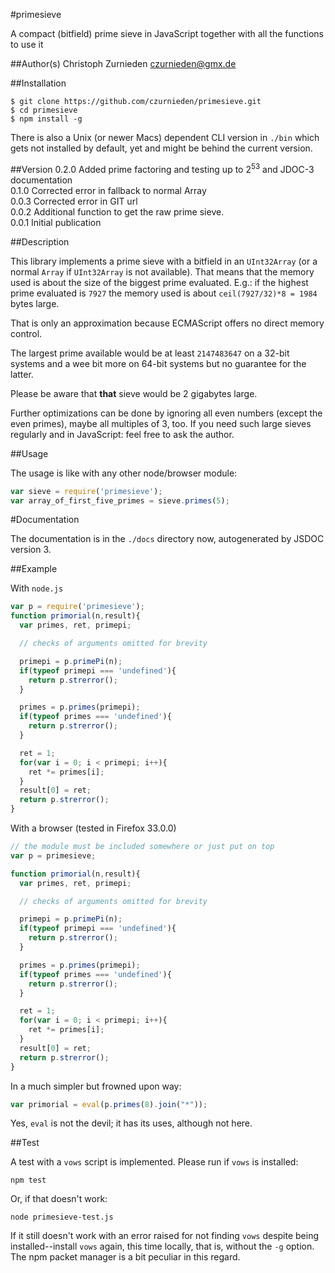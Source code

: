 #primesieve

A compact (bitfield) prime sieve in JavaScript together with all the functions to use it

##Author(s)
Christoph Zurnieden <czurnieden@gmx.de>

##Installation

```shell
$ git clone https://github.com/czurnieden/primesieve.git
$ cd primesieve
$ npm install -g
```
There is also a Unix (or newer Macs) dependent CLI version in `./bin` which
gets not installed by default, yet and might be behind the current version.

##Version
0.2.0 Added prime factoring and testing up to 2<sup>53</sup> and JDOC-3
      documentation<br>
0.1.0 Corrected error in fallback to normal Array<br>
0.0.3 Corrected error in GIT url<br>
0.0.2 Additional function to get the raw prime sieve.<br>
0.0.1 Initial publication

##Description

This library implements a prime sieve with a bitfield in an `UInt32Array` (or a
normal `Array` if `UInt32Array` is not available). That means that the memory
used is about the size of the biggest prime evaluated. E.g.: if the highest
prime evaluated is `7927` the memory used is about `ceil(7927/32)*8 = 1984`
bytes large.

That is only an approximation because ECMAScript offers no direct memory control.

The largest prime available would be at least `2147483647` on a 32-bit systems
and a wee bit more on 64-bit systems but no guarantee for the latter.

Please be aware that **that** sieve would be 2 gigabytes large.

Further optimizations can be done by ignoring all even numbers (except the even
primes), maybe all multiples of 3, too. If you need such large sieves regularly
and in JavaScript: feel free to ask the author.

##Usage

The usage is like with any other node/browser module:
```javascript
var sieve = require('primesieve');
var array_of_first_five_primes = sieve.primes(5);
```

#Documentation

The documentation is in the `./docs` directory now, autogenerated by JSDOC
version 3.

##Example

With `node.js`

```javascript
var p = require('primesieve');
function primorial(n,result){
  var primes, ret, primepi;

  // checks of arguments omitted for brevity

  primepi = p.primePi(n);
  if(typeof primepi === 'undefined'){
    return p.strerror();
  }

  primes = p.primes(primepi);
  if(typeof primes === 'undefined'){
    return p.strerror();
  }

  ret = 1;
  for(var i = 0; i < primepi; i++){
    ret *= primes[i];
  }
  result[0] = ret;
  return p.strerror();
}
```

With a browser (tested in Firefox 33.0.0)

```javascript
// the module must be included somewhere or just put on top
var p = primesieve;

function primorial(n,result){
  var primes, ret, primepi;

  // checks of arguments omitted for brevity

  primepi = p.primePi(n);
  if(typeof primepi === 'undefined'){
    return p.strerror();
  }

  primes = p.primes(primepi);
  if(typeof primes === 'undefined'){
    return p.strerror();
  }

  ret = 1;
  for(var i = 0; i < primepi; i++){
    ret *= primes[i];
  }
  result[0] = ret;
  return p.strerror();
}
```

In a much simpler but frowned upon way:

```javascript
var primorial = eval(p.primes(8).join("*"));
```
Yes, `eval` is not the devil; it has its uses, although not here.

##Test

A test with a <code>vows</code> script is implemented. Please run if <code>vows</code> is installed:

```shell
npm test
```

Or, if that doesn't work:
```shell
node primesieve-test.js
```

If it still doesn't work with an error raised for not finding <code>vows</code>
despite being installed--install <code>vows</code> again, this time locally, that is, without the <code>-g</code> option. The npm packet manager is a bit peculiar in this regard.

